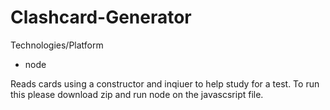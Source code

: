 # Clashcard-Generator

Technologies/Platform
  - node

Reads cards using a constructor and inqiuer to help study for a test.
To run this please download zip and run node on the javascsript file. 

